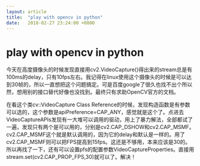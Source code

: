 ```yaml
---
layout: article
title:  "play with opencv in python"
date:   2018-02-27 23:24:00 +0800
---
```


# play with opencv in python

今天在高度摄像头的时候发现直接用cv2.VideoCapture()得出来的stream总是有100ms的delay，只有10fps左右。我记得在linux使用这个摄像头的时候是可以达到30帧的，所以一直想把这个问题搞定。可是百度google了很久也找不出个所以然，想用别的接口替代好像也没找到。最终只有求助OpenCV官方的文档。

在看这个类cv::VideoCapture Class Reference的时候，发现构造函数是有参数可以选的，这个参数是apiPreference=CAP_ANY，感觉就是这个了。点进去VideoCaptureAPIs发现有一大堆可以调用的驱动，用上了暴力解法，全部都试了一遍，发现只有两个是可以用的，分别是cv2.CAP_DSHOW和cv2.CAP_MSMF。cv2.CAP_MSMF这个就是默认调用的，因为它的delay和默认是一样的。用了cv2.CAP_MSMF则可以把FPS提高到15fps。这还是不够用，本来应该是30的。所以再找了一下，还有可以设置pfs的配置参数VideoCaptureProperties。直接用stream.set(cv2.CAP_PROP_FPS,30)就可以了。解决！
